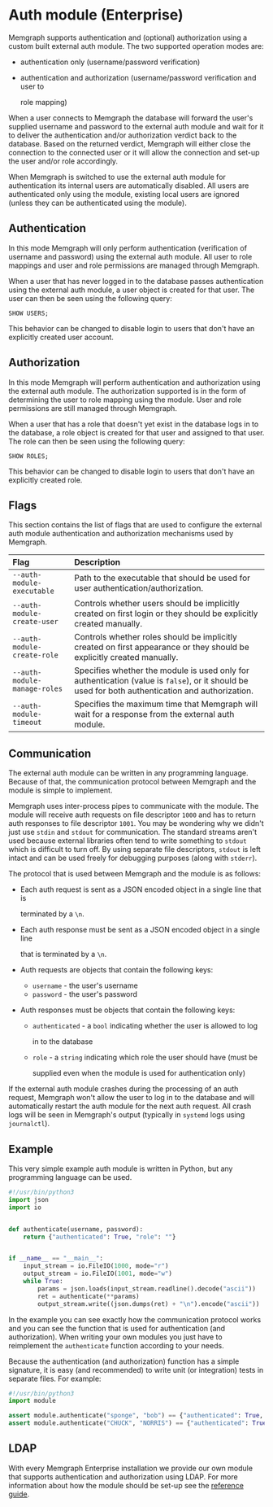# Auth module \(Enterprise\)

Memgraph supports authentication and \(optional\) authorization using a custom built external auth module. The two supported operation modes are:

* authentication only \(username/password verification\)
* authentication and authorization \(username/password verification and user to

  role mapping\)

When a user connects to Memgraph the database will forward the user's supplied username and password to the external auth module and wait for it to deliver the authentication and/or authorization verdict back to the database. Based on the returned verdict, Memgraph will either close the connection to the connected user or it will allow the connection and set-up the user and/or role accordingly.

When Memgraph is switched to use the external auth module for authentication its internal users are automatically disabled. All users are authenticated only using the module, existing local users are ignored \(unless they can be authenticated using the module\).

## Authentication

In this mode Memgraph will only perform authentication \(verification of username and password\) using the external auth module. All user to role mappings and user and role permissions are managed through Memgraph.

When a user that has never logged in to the database passes authentication using the external auth module, a user object is created for that user. The user can then be seen using the following query:

```text
SHOW USERS;
```

This behavior can be changed to disable login to users that don't have an explicitly created user account.

## Authorization

In this mode Memgraph will perform authentication and authorization using the external auth module. The authorization supported is in the form of determining the user to role mapping using the module. User and role permissions are still managed through Memgraph.

When a user that has a role that doesn't yet exist in the database logs in to the database, a role object is created for that user and assigned to that user. The role can then be seen using the following query:

```text
SHOW ROLES;
```

This behavior can be changed to disable login to users that don't have an explicitly created role.

## Flags

This section contains the list of flags that are used to configure the external auth module authentication and authorization mechanisms used by Memgraph.

| Flag | Description |
| :--- | :--- |
| `--auth-module-executable` | Path to the executable that should be used for user authentication/authorization. |
| `--auth-module-create-user` | Controls whether users should be implicitly created on first login or they should be explicitly created manually. |
| `--auth-module-create-role` | Controls whether roles should be implicitly created on first appearance or they should be explicitly created manually. |
| `--auth-module-manage-roles` | Specifies whether the module is used only for authentication \(value is `false`\), or it should be used for both authentication and authorization. |
| `--auth-module-timeout` | Specifies the maximum time that Memgraph will wait for a response from the external auth module. |

## Communication

The external auth module can be written in any programming language. Because of that, the communication protocol between Memgraph and the module is simple to implement.

Memgraph uses inter-process pipes to communicate with the module. The module will receive auth requests on file descriptor `1000` and has to return auth responses to file descriptor `1001`. You may be wondering why we didn't just use `stdin` and `stdout` for communication. The standard streams aren't used because external libraries often tend to write something to `stdout` which is difficult to turn off. By using separate file descriptors, `stdout` is left intact and can be used freely for debugging purposes \(along with `stderr`\).

The protocol that is used between Memgraph and the module is as follows:

* Each auth request is sent as a JSON encoded object in a single line that is

  terminated by a `\n`.

* Each auth response must be sent as a JSON encoded object in a single line

  that is terminated by a `\n`.

* Auth requests are objects that contain the following keys:
  * `username` - the user's username
  * `password` - the user's password
* Auth responses must be objects that contain the following keys:
  * `authenticated` - a `bool` indicating whether the user is allowed to log

    in to the database

  * `role` - a `string` indicating which role the user should have \(must be

    supplied even when the module is used for authentication only\)

If the external auth module crashes during the processing of an auth request, Memgraph won't allow the user to log in to the database and will automatically restart the auth module for the next auth request. All crash logs will be seen in Memgraph's output \(typically in `systemd` logs using `journalctl`\).

## Example

This very simple example auth module is written in Python, but any programming language can be used.

```python
#!/usr/bin/python3
import json
import io


def authenticate(username, password):
    return {"authenticated": True, "role": ""}


if __name__ == "__main__":
    input_stream = io.FileIO(1000, mode="r")
    output_stream = io.FileIO(1001, mode="w")
    while True:
        params = json.loads(input_stream.readline().decode("ascii"))
        ret = authenticate(**params)
        output_stream.write((json.dumps(ret) + "\n").encode("ascii"))
```

In the example you can see exactly how the communication protocol works and you can see the function that is used for authentication \(and authorization\). When writing your own modules you just have to reimplement the `authenticate` function according to your needs.

Because the authentication \(and authorization\) function has a simple signature, it is easy \(and recommended\) to write unit \(or integration\) tests in separate files. For example:

```python
#!/usr/bin/python3
import module

assert module.authenticate("sponge", "bob") == {"authenticated": True, "role": ""}
assert module.authenticate("CHUCK", "NORRIS") == {"authenticated": True, "role": ""}
```

## LDAP

With every Memgraph Enterprise installation we provide our own module that supports authentication and authorization using LDAP. For more information about how the module should be set-up see the [reference guide](ldap-security.md).


